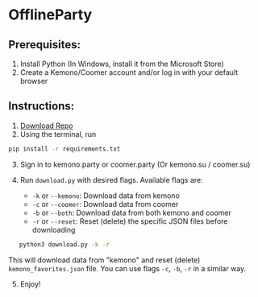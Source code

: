 
# OfflineParty

## Prerequisites:

1. Install Python (In Windows, install it from the Microsoft Store)
2. Create a Kemono/Coomer account and/or log in with your default browser

## Instructions: 

1. [Download Repo](https://github.com/2000GHz/OfflineParty/archive/refs/heads/main.zip)
2. Using the terminal, run 
```bash 
pip install -r requirements.txt
```
3. Sign in to kemono.party or coomer.party (Or kemono.su / coomer.su)

4. Run `download.py` with desired flags. Available flags are:
    - `-k` or `--kemono`: Download data from kemono
    - `-c` or `--coomer`: Download data from coomer
    - `-b` or `--both`: Download data from both kemono and coomer
    - `-r` or `--reset`: Reset (delete) the specific JSON files before downloading
```bash
   python3 download.py -k -r
```
This will download data from "kemono" and reset (delete) `kemono_favorites.json` file. You can use flags `-c`, `-b`, `-r` in a similar way.

5. Enjoy!
